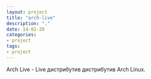 ```yaml
---
layout: project
title: "arch-live"
description: "."
date: 14-02-20 
categories: 
- project
tags:
- project
---
```


Arch Live - Live дистрибутив дистрибутив Arch Linux.
